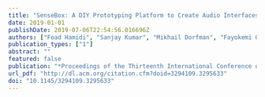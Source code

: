 ```yaml
---
title: "SenseBox: A DIY Prototyping Platform to Create Audio Interfaces for Therapy"
date: 2019-01-01
publishDate: 2019-07-06T22:54:56.016696Z
authors: ["Foad Hamidi", "Sanjay Kumar", "Mikhail Dorfman", "Fayokemi Ojo", "Megha Kottapalli", "Amy Hurst"]
publication_types: ["1"]
abstract: ""
featured: false
publication: "*Proceedings of the Thirteenth International Conference on Tangible, Embedded, and Embodied Interaction  - TEI '19*"
url_pdf: "http://dl.acm.org/citation.cfm?doid=3294109.3295633"
doi: "10.1145/3294109.3295633"
---
```


